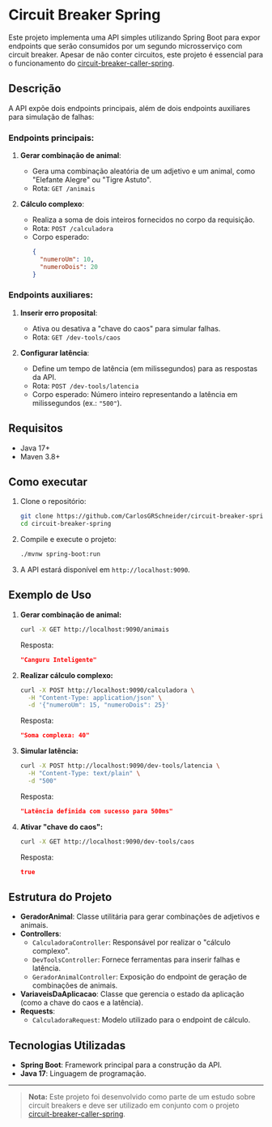 # Circuit Breaker Spring

Este projeto implementa uma API simples utilizando Spring Boot para expor endpoints que serão consumidos por um segundo microsserviço com circuit breaker. Apesar de não conter circuitos, este projeto é essencial para o funcionamento do [circuit-breaker-caller-spring](https://github.com/CarlosGRSchneider/circuit-breaker-caller-spring).

## Descrição

A API expõe dois endpoints principais, além de dois endpoints auxiliares para simulação de falhas:

### Endpoints principais:
1. **Gerar combinação de animal**:
   - Gera uma combinação aleatória de um adjetivo e um animal, como "Elefante Alegre" ou "Tigre Astuto".
   - Rota: `GET /animais`

2. **Cálculo complexo**:
   - Realiza a soma de dois inteiros fornecidos no corpo da requisição.
   - Rota: `POST /calculadora`
   - Corpo esperado:
     ```json
     {
       "numeroUm": 10,
       "numeroDois": 20
     }
     ```

### Endpoints auxiliares:
1. **Inserir erro proposital**:
   - Ativa ou desativa a "chave do caos" para simular falhas.
   - Rota: `GET /dev-tools/caos`

2. **Configurar latência**:
   - Define um tempo de latência (em milissegundos) para as respostas da API.
   - Rota: `POST /dev-tools/latencia`
   - Corpo esperado: Número inteiro representando a latência em milissegundos (ex.: `"500"`).

## Requisitos

- Java 17+
- Maven 3.8+

## Como executar

1. Clone o repositório:
   ```bash
   git clone https://github.com/CarlosGRSchneider/circuit-breaker-spring.git
   cd circuit-breaker-spring
   ```

2. Compile e execute o projeto:
   ```bash
   ./mvnw spring-boot:run
   ```

3. A API estará disponível em `http://localhost:9090`.

## Exemplo de Uso

1. **Gerar combinação de animal:**
   ```bash
   curl -X GET http://localhost:9090/animais
   ```

   Resposta:
   ```json
   "Canguru Inteligente"
   ```

2. **Realizar cálculo complexo:**
   ```bash
   curl -X POST http://localhost:9090/calculadora \
     -H "Content-Type: application/json" \
     -d '{"numeroUm": 15, "numeroDois": 25}'
   ```

   Resposta:
   ```json
   "Soma complexa: 40"
   ```

3. **Simular latência:**
   ```bash
   curl -X POST http://localhost:9090/dev-tools/latencia \
     -H "Content-Type: text/plain" \
     -d "500"
   ```

   Resposta:
   ```json
   "Latência definida com sucesso para 500ms"
   ```

4. **Ativar "chave do caos":**
   ```bash
   curl -X GET http://localhost:9090/dev-tools/caos
   ```

   Resposta:
   ```json
   true
   ```

## Estrutura do Projeto

- **GeradorAnimal**: Classe utilitária para gerar combinações de adjetivos e animais.
- **Controllers**:
  - `CalculadoraController`: Responsável por realizar o "cálculo complexo".
  - `DevToolsController`: Fornece ferramentas para inserir falhas e latência.
  - `GeradorAnimalController`: Exposição do endpoint de geração de combinações de animais.
- **VariaveisDaAplicacao**: Classe que gerencia o estado da aplicação (como a chave do caos e a latência).
- **Requests**:
  - `CalculadoraRequest`: Modelo utilizado para o endpoint de cálculo.

## Tecnologias Utilizadas

- **Spring Boot**: Framework principal para a construção da API.
- **Java 17**: Linguagem de programação.

---

> **Nota:** Este projeto foi desenvolvido como parte de um estudo sobre circuit breakers e deve ser utilizado em conjunto com o projeto [circuit-breaker-caller-spring](https://github.com/CarlosGRSchneider/circuit-breaker-caller-spring).
